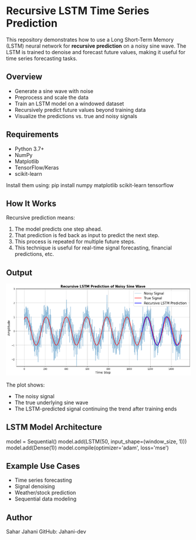 # Recursive LSTM Time Series Prediction

This repository demonstrates how to use a Long Short-Term Memory (LSTM) neural network for **recursive prediction** on a noisy sine wave. The LSTM is trained to denoise and forecast future values, making it useful for time series forecasting tasks.

## Overview

- Generate a sine wave with noise
- Preprocess and scale the data
- Train an LSTM model on a windowed dataset
- Recursively predict future values beyond training data
- Visualize the predictions vs. true and noisy signals

## Requirements

- Python 3.7+
- NumPy
- Matplotlib
- TensorFlow/Keras
- scikit-learn

Install them using:
pip install numpy matplotlib scikit-learn tensorflow

## How It Works
Recursive prediction means:
1. The model predicts one step ahead.
2. That prediction is fed back as input to predict the next step.
3. This process is repeated for multiple future steps.
4. This technique is useful for real-time signal forecasting, financial predictions, etc.

## Output
![Recursive LSTM Prediction](Recursive_LSTM_Prediction.png)

The plot shows:
- The noisy signal
- The true underlying sine wave
- The LSTM-predicted signal continuing the trend after training ends

## LSTM Model Architecture

model = Sequential()
model.add(LSTM(50, input_shape=(window_size, 1)))
model.add(Dense(1))
model.compile(optimizer='adam', loss='mse')


## Example Use Cases
- Time series forecasting
- Signal denoising
- Weather/stock prediction
- Sequential data modeling

## Author
Sahar Jahani
GitHub: Jahani-dev
